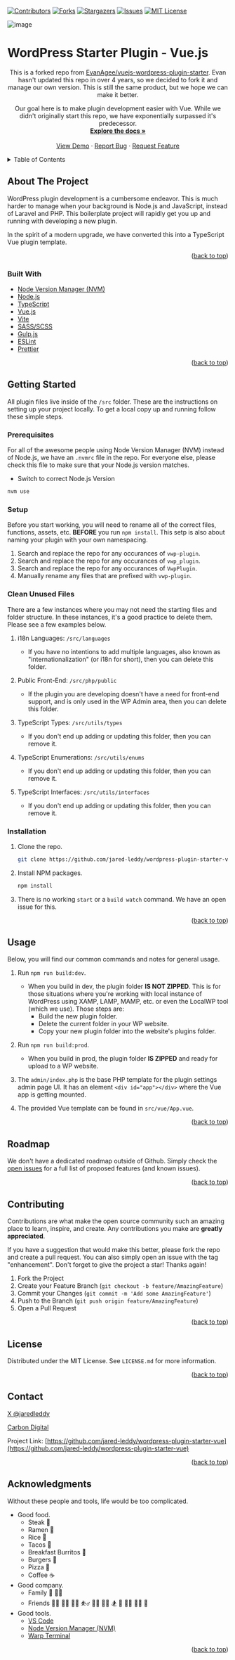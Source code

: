 <!-- PROJECT SHIELDS -->
<!--
*** I'm using markdown "reference style" links for readability.
*** Reference links are enclosed in brackets [ ] instead of parentheses ( ).
*** See the bottom of this document for the declaration of the reference variables
*** for contributors-url, forks-url, etc. This is an optional, concise syntax you may use.
*** https://www.markdownguide.org/basic-syntax/#reference-style-links
-->

[![Contributors][contributors-shield]][contributors-url]
[![Forks][forks-shield]][forks-url]
[![Stargazers][stars-shield]][stars-url]
[![Issues][issues-shield]][issues-url]
[![MIT License][license-shield]][license-url]

![image](_repo/vue-wordpress-logo.png)

# WordPress Starter Plugin - Vue.js

<div align="center">
  <p align="center">
This is a forked repo from <a href="https://github.com/EvanAgee/vuejs-wordpress-plugin-starter" target="_blank">EvanAgee/vuejs-wordpress-plugin-starter</a>. Evan hasn't updated this repo in over 4 years, so we decided to fork it and manage our own version. This is still the same product, but we hope we can make it better.

Our goal here is to make plugin development easier with Vue. While we didn't originally start this repo, we have exponentially surpassed it's predecessor.
<br />
<a href="https://github.com/jared-leddy/wordpress-plugin-starter-vue"><strong>Explore the docs »</strong></a>
<br />
<br />
<a href="https://github.com/jared-leddy/wordpress-plugin-starter-vue">View Demo</a>
&middot;
<a href="https://github.com/jared-leddy/wordpress-plugin-starter-vue/issues">Report Bug</a>
&middot;
<a href="https://github.com/jared-leddy/wordpress-plugin-starter-vue/issues">Request Feature</a>

  </p>
</div>

<!-- TABLE OF CONTENTS -->
<details>
  <summary>Table of Contents</summary>
  <ol>
    <li>
      <a href="#about-the-project">About The Project</a>
      <ul>
        <li><a href="#built-with">Built With</a></li>
      </ul>
    </li>
    <li>
      <a href="#getting-started">Getting Started</a>
      <ul>
        <li><a href="#prerequisites">Prerequisites</a></li>
        <li><a href="#setup">Setup</a></li>
        <li><a href="#clean-unused-files">Clean Unused Files</a></li>
        <li><a href="#installation">Installation</a></li>
      </ul>
    </li>
    <li><a href="#usage">Usage</a></li>
    <li><a href="#roadmap">Roadmap</a></li>
    <li><a href="#contributing">Contributing</a></li>
    <li><a href="#license">License</a></li>
    <li><a href="#contact">Contact</a></li>
    <li><a href="#acknowledgments">Acknowledgments</a></li>
  </ol>
</details>

<!-- ABOUT THE PROJECT -->

## About The Project

WordPress plugin development is a cumbersome endeavor. This is much harder to manage when your background is Node.js and JavaScript, instead of Laravel and PHP. This boilerplate project will rapidly get you up and running with developing a new plugin.

In the spirit of a modern upgrade, we have converted this into a TypeScript Vue plugin template.

<p align="right">(<a href="#top">back to top</a>)</p>

### Built With

- [Node Version Manager (NVM)](https://github.com/nvm-sh/nvm)
- [Node.js](https://nodejs.org/)
- [TypeScript](https://www.typescriptlang.org/)
- [Vue.js](https://vuejs.org/)
- [Vite](https://vite.dev/)
- [SASS/SCSS](https://sass-lang.com/)
- [Gulp.js](https://gulpjs.com/)
- [ESLint](https://eslint.org/)
- [Prettier](https://prettier.io/)

<p align="right">(<a href="#top">back to top</a>)</p>

<!-- GETTING STARTED -->

## Getting Started

All plugin files live inside of the `/src` folder. These are the instructions on setting up your project locally. To get a local copy up and running follow these simple steps.

### Prerequisites

For all of the awesome people using Node Version Manager (NVM) instead of Node.js, we have an `.nvmrc` file in the repo. For everyone else, please check this file to make sure that your Node.js version matches.

- Switch to correct Node.js Version

```zsh
nvm use
```

### Setup

Before you start working, you will need to rename all of the correct files, functions, assets, etc. **BEFORE** you run `npm install`. This setp is also about naming your plugin with your own namespacing.

1. Search and replace the repo for any occurances of `vwp-plugin`.
2. Search and replace the repo for any occurances of `vwp_plugin`.
3. Search and replace the repo for any occurances of `VwpPlugin`.
4. Manually rename any files that are prefixed with `vwp-plugin`.

### Clean Unused Files

There are a few instances where you may not need the starting files and folder structure. In these instances, it's a good practice to delete them. Please see a few examples below.

1. i18n Languages: `/src/languages`

   - If you have no intentions to add multiple languages, also known as "internationalization" (or i18n for short), then you can delete this folder.

2. Public Front-End: `/src/php/public`

   - If the plugin you are developing doesn't have a need for front-end support, and is only used in the WP Admin area, then you can delete this folder.

3. TypeScript Types: `/src/utils/types`

   - If you don't end up adding or updating this folder, then you can remove it.

4. TypeScript Enumerations: `/src/utils/enums`

   - If you don't end up adding or updating this folder, then you can remove it.

5. TypeScript Interfaces: `/src/utils/interfaces`
   - If you don't end up adding or updating this folder, then you can remove it.

### Installation

1. Clone the repo.
   ```sh
   git clone https://github.com/jared-leddy/wordpress-plugin-starter-vue.git
   ```
2. Install NPM packages.
   ```zsh
   npm install
   ```
3. There is no working `start` or a `build watch` command. We have an open issue for this.

<p align="right">(<a href="#top">back to top</a>)</p>

<!-- USAGE EXAMPLES -->

## Usage

Below, you will find our common commands and notes for general usage.

1. Run `npm run build:dev`.
   - When you build in dev, the plugin folder **IS NOT ZIPPED**. This is for those situations where you're working with local instance of WordPress using XAMP, LAMP, MAMP, etc. or even the LocalWP tool (which we use). Those steps are:
     - Build the new plugin folder.
     - Delete the current folder in your WP website.
     - Copy your new plugin folder into the website's plugins folder.
2. Run `npm run build:prod`.

   - When you build in prod, the plugin folder **IS ZIPPED** and ready for upload to a WP website.

3. The `admin/index.php` is the base PHP template for the plugin settings admin page UI. It has an element `<div id="app"></div>` where the Vue app is getting mounted.

4. The provided Vue template can be found in `src/vue/App.vue`.

<p align="right">(<a href="#top">back to top</a>)</p>

<!-- ROADMAP -->

## Roadmap

We don't have a dedicated roadmap outside of Github. Simply check the [open issues](https://github.com/jared-leddy/wordpress-plugin-starter-vue/issues) for a full list of proposed features (and known issues).

<p align="right">(<a href="#top">back to top</a>)</p>

<!-- CONTRIBUTING -->

## Contributing

Contributions are what make the open source community such an amazing place to learn, inspire, and create. Any contributions you make are **greatly appreciated**.

If you have a suggestion that would make this better, please fork the repo and create a pull request. You can also simply open an issue with the tag "enhancement". Don't forget to give the project a star! Thanks again!

1. Fork the Project
2. Create your Feature Branch (`git checkout -b feature/AmazingFeature`)
3. Commit your Changes (`git commit -m 'Add some AmazingFeature'`)
4. Push to the Branch (`git push origin feature/AmazingFeature`)
5. Open a Pull Request

<p align="right">(<a href="#top">back to top</a>)</p>

<!-- LICENSE -->

## License

Distributed under the MIT License. See `LICENSE.md` for more information.

<p align="right">(<a href="#top">back to top</a>)</p>

<!-- CONTACT -->

## Contact

[X @jaredleddy](https://x.com/jaredleddy)

[Carbon Digital](https://carbondigital.us)

Project Link: [https://github.com/jared-leddy/wordpress-plugin-starter-vue](https://github.com/jared-leddy/wordpress-plugin-starter-vue)

<p align="right">(<a href="#top">back to top</a>)</p>

<!-- ACKNOWLEDGMENTS -->

## Acknowledgments

Without these people and tools, life would be too complicated.

- Good food.
  - Steak 🥩
  - Ramen 🍜
  - Rice 🍚
  - Tacos 🌮
  - Breakfast Burritos 🌯
  - Burgers 🍔
  - Pizza 🍕
  - Coffee ☕
- Good company.
  - Family 👫 👨‍🍼
  - Friends 👨‍🏫 👨‍🚀 🏋️‍♂️ ⛹️‍♂️ 🏄‍♂️ 🏌️‍♂️ 🏂 🤺 🧗‍♂️ 🏃‍♂️ 🎣
- Good tools.
  - [VS Code]()
  - [Node Version Manager (NVM)](https://github.com/nvm-sh/nvm)
  - [Warp Terminal](https://warp.dev)

<p align="right">(<a href="#top">back to top</a>)</p>

<!-- MARKDOWN LINKS & IMAGES -->
<!-- https://www.markdownguide.org/basic-syntax/#reference-style-links -->

[contributors-shield]: https://img.shields.io/github/contributors/jared-leddy/wordpress-plugin-starter-vue.svg?style=for-the-badge
[contributors-url]: https://github.com/jared-leddy/wordpress-plugin-starter-vue/graphs/contributors
[forks-shield]: https://img.shields.io/github/forks/jared-leddy/wordpress-plugin-starter-vue.svg?style=for-the-badge
[forks-url]: https://github.com/jared-leddy/wordpress-plugin-starter-vue/network/members
[stars-shield]: https://img.shields.io/github/stars/jared-leddy/wordpress-plugin-starter-vue.svg?style=for-the-badge
[stars-url]: https://github.com/jared-leddy/wordpress-plugin-starter-vue/stargazers
[issues-shield]: https://img.shields.io/github/issues/jared-leddy/wordpress-plugin-starter-vue.svg?style=for-the-badge
[issues-url]: https://github.com/jared-leddy/wordpress-plugin-starter-vue/issues
[license-shield]: https://img.shields.io/github/license/jared-leddy/wordpress-plugin-starter-vue.svg?style=for-the-badge
[license-url]: https://github.com/jared-leddy/wordpress-plugin-starter-vue/blob/master/license.md

